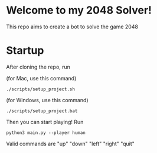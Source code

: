 # Welcome to my 2048 Solver!

This repo aims to create a bot to solve the game 2048

# Startup

After cloning the repo, run

(for Mac, use this command)
```
./scripts/setup_project.sh
```
(for Windows, use this command)
```
./scripts/setup_project.bat
```

Then you can start playing! Run 
```
python3 main.py --player human
```

Valid commands are 
"up"
"down"
"left"
"right"
"quit" 
